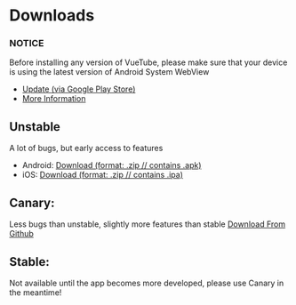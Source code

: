 # Downloads

### NOTICE
Before installing any version of VueTube, please make sure that your device is using the latest version of Android System WebView
- [Update (via Google Play Store)](https://play.google.com/store/apps/details?id=com.google.android.webview)
- [More Information](/install/android-system-webview)

## Unstable
A lot of bugs, but early access to features
- Android: [Download (format: .zip // contains .apk)](https://nightly.link/VueTubeApp/VueTube/workflows/ci/main/android.zip)
- iOS: [Download (format: .zip // contains .ipa)](https://nightly.link/VueTubeApp/VueTube/workflows/ci/main/iOS.zip)

## Canary:
Less bugs than unstable, slightly more features than stable
[Download From Github](https://github.com/vuetubeapp/vuetube/releases/latest)

## Stable:
Not available until the app becomes more developed, please use Canary in the meantime!

<!-- <NextSteps>
  <Step href="/guide/nightly-install.html" title="Install Nightly Builds" description="Learn how to quickly install VueTube."/>
  <Step href="/guide/unstable-install.html" title="Install Unstable Builds" description="Learn how to quickly install VueTube."/>
</NextSteps> -->
